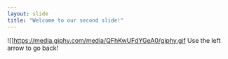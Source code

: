 ```yaml
---
layout: slide
title: "Welcome to our second slide!"
---
```

![]https://media.giphy.com/media/QFhKwUFdYGeA0/giphy.gif
Use the left arrow to go back!